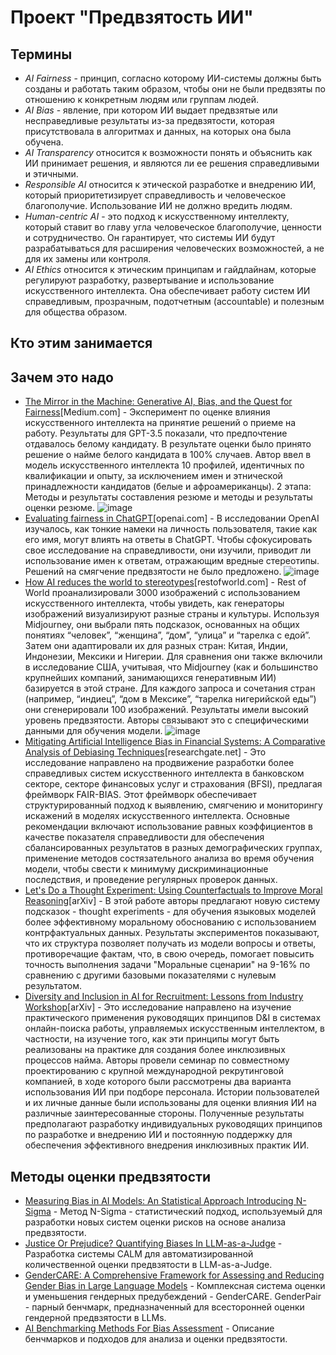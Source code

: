 # **Проект "Предвзятость ИИ"**
## Термины
- *AI Fairness* - принцип, согласно которому ИИ-системы должны быть созданы и работать таким образом, чтобы они не были предвзяты по отношению к конкретным людям или группам людей.
- *AI Bias* - явление, при котором ИИ выдает предвзятые или несправедливые результаты из-за предвзятости, которая присутствовала в алгоритмах и данных, на которых она была обучена.
- *AI Transparency* относится к возможности понять и объяснить как ИИ принимает решения, и являются ли ее решения справедливыми и этичными.
- *Responsible AI* относится к этической разработке и внедрению ИИ, который приоритетизирует справедливость и человеческое благополучие. Использование ИИ не должно вредить людям.
- *Human-centric AI* - это подход к искусственному интеллекту, который ставит во главу угла человеческое благополучие, ценности и сотрудничество. Он гарантирует, что системы ИИ будут разрабатываться для расширения человеческих возможностей, а не для их замены или контроля.
- *AI Ethics* относится к этическим принципам и гайдлайнам, которые регулируют разработку, развертывание и использование искусственного интеллекта. Она обеспечивает работу систем ИИ справедливым, прозрачным, подотчетным (accountable) и полезным для общества образом.
## Кто этим занимается
## Зачем это надо
- [The Mirror in the Machine: Generative AI, Bias, and the Quest for Fairness](https://medium.com/towards-data-science/the-mirror-in-the-machine-generative-ai-bias-and-the-quest-for-fairness-c39b03a6d48d)[Medium.com] - Эксперимент по оценке влияния искусственного интеллекта на принятие решений о приеме на работу. Результаты для GPT-3.5 показали, что предпочтение отдавалось белому кандидату. В результате оценки было принято решение о найме белого кандидата в 100% случаев. Автор ввел в модель искусственного интеллекта 10 профилей, идентичных по квалификации и опыту, за исключением имен и этнической принадлежности кандидатов (белые и афроамериканцы). 2 этапа: Методы и результаты составления резюме и методы и результаты оценки резюме. ![image](https://github.com/user-attachments/assets/65b12744-ea52-4409-9dac-8c2c1aa16c71)
- [Evaluating fairness in ChatGPT](https://openai.com/index/evaluating-fairness-in-chatgpt/)[openai.com] - В исследовании OpenAI изучалось, как тонкие намеки на личность пользователя, такие как его имя, могут влиять на ответы в ChatGPT. Чтобы сфокусировать свое исследование на справедливости, они изучили, приводит ли использование имен к ответам, отражающим вредные стереотипы. Решений на смягчение предвзятости не было предложено. ![image](https://github.com/user-attachments/assets/2f7e6b70-1c5b-40c3-91bd-a37ae19ec398) 
- [How AI reduces the world to stereotypes](https://restofworld.org/2023/ai-image-stereotypes/)[restofworld.com] - Rest of World проанализировали 3000 изображений с использованием искусственного интеллекта, чтобы увидеть, как генераторы изображений визуализируют разные страны и культуры. Используя Midjourney, они выбрали пять подсказок, основанных на общих понятиях “человек”, “женщина”, “дом”, “улица” и “тарелка с едой”. Затем они адаптировали их для разных стран: Китая, Индии, Индонезии, Мексики и Нигерии. Для сравнения они также включили в исследование США, учитывая, что Midjourney (как и большинство крупнейших компаний, занимающихся генеративным ИИ) базируется в этой стране. Для каждого запроса и сочетания стран (например, “индиец”, “дом в Мексике”, “тарелка нигерийской еды”) они сгенерировали 100 изображений. Результаты имели высокий уровень предвзятости. Авторы связывают это с специфическими данными для обучения модели. ![image](https://github.com/user-attachments/assets/e46fc69e-656a-4ad1-887f-4783e4840663)
- [Mitigating Artificial Intelligence Bias in Financial Systems: A Comparative Analysis of Debiasing Techniques](https://www.researchgate.net/profile/Oluwatofunmi-Oguntibeju/publication/387252070_Mitigating_Artificial_Intelligence_Bias_in_Financial_Systems_A_Comparative_Analysis_of_Debiasing_Techniques/links/6790a8cc98c4e967fa756d43/Mitigating-Artificial-Intelligence-Bias-in-Financial-Systems-A-Comparative-Analysis-of-Debiasing-Techniques.pdf)[researchgate.net] - Это исследование направлено на продвижение разработки более справедливых систем искусственного интеллекта в банковском секторе, секторе финансовых услуг и страхования (BFSI), предлагая фреймворк FAIR-BIAS. Этот фреймворк обеспечивает структурированный подход к выявлению, смягчению и мониторингу искажений в моделях искусственного интеллекта. Основные рекомендации включают использование равных коэффициентов в качестве показателя справедливости для обеспечения сбалансированных результатов в разных демографических группах, применение методов состязательного анализа во время обучения модели, чтобы свести к минимуму дискриминационные последствия, и проведение регулярных проверок данных.
- [Let's Do a Thought Experiment: Using Counterfactuals to Improve Moral Reasoning](https://arxiv.org/abs/2306.14308)[arXiv] - В этой работе авторы предлагают новую систему подсказок - thought experiments - для обучения языковых моделей более эффективному моральному обоснованию с использованием контрфактуальных данных. Результаты экспериментов показывают, что их структура позволяет получать из модели вопросы и ответы, противоречащие фактам, что, в свою очередь, помогает повысить точность выполнения задачи "Моральные сценарии" на 9-16% по сравнению с другими базовыми показателями с нулевым результатом.
- [Diversity and Inclusion in AI for Recruitment: Lessons from Industry Workshop](https://arxiv.org/abs/2411.06066)[arXiv] - Это исследование направлено на изучение практического применения руководящих принципов D&I в системах онлайн-поиска работы, управляемых искусственным интеллектом, в частности, на изучение того, как эти принципы могут быть реализованы на практике для создания более инклюзивных процессов найма. Авторы провели семинар по совместному проектированию с крупной международной рекрутинговой компанией, в ходе которого были рассмотрены два варианта использования ИИ при подборе персонала. Истории пользователей и их личные данные были использованы для оценки влияния ИИ на различные заинтересованные стороны. Полученные результаты предполагают разработку индивидуальных руководящих принципов по разработке и внедрению ИИ и постоянную поддержку для обеспечения эффективного внедрения инклюзивных практик ИИ.
## Методы оценки предвзятости
- [Measuring Bias in AI Models: An Statistical Approach Introducing N-Sigma](https://arxiv.org/pdf/2304.13680) - Метод N-Sigma - статистический подход, используемый для разработки новых систем оценки рисков на основе анализа предвзятости.
- [Justice Or Prejudice? Quantifying Biases In LLM-as-a-Judge](https://arxiv.org/pdf/2410.02736v1) - Разработка системы CALM для автоматизированной количественной оценки предвзятости в LLM-as-a-Judge.
- [GenderCARE: A Comprehensive Framework for Assessing and Reducing Gender Bias in Large Language Models](https://arxiv.org/pdf/2408.12494v1) - Комплексная система оценки и уменьшения гендерных предубеждений - GenderCARE. GenderPair - парный бенчмарк, предназначенный для всесторонней оценки гендерной предвзятости в LLMs.
- [AI Benchmarking Methods For Bias Assessment](https://store-restack.vercel.app/p/ai-benchmarking-answer-benchmarking-methods-ai-bias-cat-ai) - Описание бенчмарков и подходов для анализа и оценки предвзятости.
